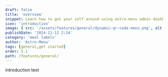 ```yaml
---
draft: false
title: 'overview'
snippet: Learn how to get your self around using astro-menu admin dashboard
icon: 'introduction'
image: { src: '/assets/features/general/dynamic-qr-code-menu.png', alt: '' }
publishDate: '2024-11-12 2:24'
category: 'meal labels'
author: 'Astro-Menu'
tags: [general,get started]
order: 5.1
path: /features/general/
---
```


introduction text